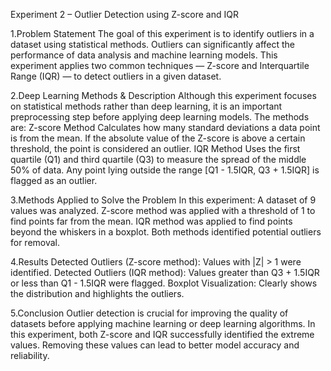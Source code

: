 Experiment 2 – Outlier Detection using Z-score and IQR

1.Problem Statement
The goal of this experiment is to identify outliers in a dataset using statistical methods. Outliers can significantly affect the performance of data analysis and machine learning models. This experiment applies two common techniques — Z-score and Interquartile Range (IQR) — to detect outliers in a given dataset.

2.Deep Learning Methods & Description
Although this experiment focuses on statistical methods rather than deep learning, it is an important preprocessing step before applying deep learning models. The methods are:
Z-score Method
Calculates how many standard deviations a data point is from the mean. If the absolute value of the Z-score is above a certain threshold, the point is considered an outlier.
IQR Method
Uses the first quartile (Q1) and third quartile (Q3) to measure the spread of the middle 50% of data. Any point lying outside the range [Q1 - 1.5IQR, Q3 + 1.5IQR] is flagged as an outlier.

3.Methods Applied to Solve the Problem
In this experiment:
A dataset of 9 values was analyzed.
Z-score method was applied with a threshold of 1 to find points far from the mean.
IQR method was applied to find points beyond the whiskers in a boxplot.
Both methods identified potential outliers for removal.

4.Results
Detected Outliers (Z-score method): Values with |Z| > 1 were identified.
Detected Outliers (IQR method): Values greater than Q3 + 1.5IQR or less than Q1 - 1.5IQR were flagged.
Boxplot Visualization: Clearly shows the distribution and highlights the outliers.

5.Conclusion
Outlier detection is crucial for improving the quality of datasets before applying machine learning or deep learning algorithms. In this experiment, both Z-score and IQR successfully identified the extreme values. Removing these values can lead to better model accuracy and reliability.
